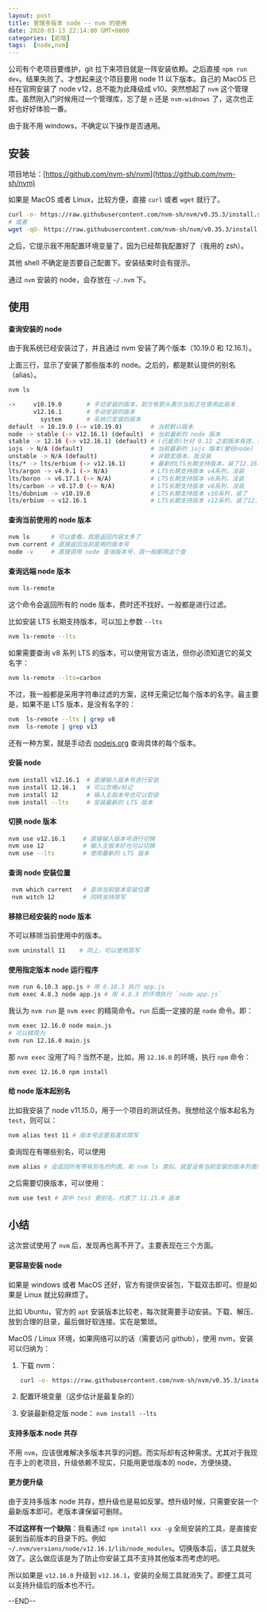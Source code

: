 ```yaml
---
layout: post
title: 管理多版本 node -- nvm 的使用
date: 2020-03-13 22:14:00 GMT+0800
categories: [前端]
tags:  [node,nvm]
---
```


公司有个老项目要维护，git 拉下来项目就是一阵安装依赖。之后直接 `npm run dev`。结果失败了。才想起来这个项目要用 node 11 以下版本。自己的 MacOS 已经在官网安装了 node v12，总不能为此降级成 v10。突然想起了 `nvm` 这个管理库。虽然刚入门时候用过一个管理库，忘了是 `n` 还是 `nvm-widnows` 了，这次也正好也好好体验一番。

由于我不用 windows，不确定以下操作是否通用。

<!-- more -->

## 安装

项目地址：[https://github.com/nvm-sh/nvm](https://github.com/nvm-sh/nvm)

如果是 MacOS 或者 Linux，比较方便，直接 `curl` 或者 `wget` 就行了。

```bash
curl -o- https://raw.githubusercontent.com/nvm-sh/nvm/v0.35.3/install.sh | bash
# 或者
wget -qO- https://raw.githubusercontent.com/nvm-sh/nvm/v0.35.3/install.sh | bash
```

之后，它提示我不用配置环境变量了，因为已经帮我配置好了（我用的 zsh）。

其他 shell 不确定是否要自己配置下。安装结束时会有提示。

通过 `nvm` 安装的 node，会存放在 `~/.nvm` 下。

## 使用

#### 查询安装的 node

由于我系统已经安装过了，并且通过 nvm 安装了两个版本（10.19.0 和 12.16.1）。

上面三行，显示了安装了那些版本的 node。之后的，都是默认提供的别名（alias）。

```bash
nvm ls

->     v10.19.0       # 手动安装的版本，前方有箭头表示当前正在使用此版本
       v12.16.1       # 手动安装的版本
         system       # 系统已安装的版本
default -> 10.19.0 (-> v10.19.0)        # 当前默认版本
node -> stable (-> v12.16.1) (default)  # 当前最新的 node 版本
stable -> 12.16 (-> v12.16.1) (default) # (已废弃)针对 0.12 之前版本有效，现在和 node 内容完全一致
iojs -> N/A (default)                   # 当前最新的 iojs 版本(曾经node)
unstable -> N/A (default)               # 非稳定版本，我没装
lts/* -> lts/erbium (-> v12.16.1)       # 最新的LTS长期支持版本，装了12.16.1
lts/argon -> v4.9.1 (-> N/A)            # LTS长期支持版本 v4系列，没装
lts/boron -> v6.17.1 (-> N/A)           # LTS长期支持版本 v6系列，没装
lts/carbon -> v8.17.0 (-> N/A)          # LTS长期支持版本 v8系列，没装
lts/dubnium -> v10.19.0                 # LTS长期支持版本 v10系列，装了
lts/erbium -> v12.16.1                  # LTS长期支持版本 v12系列，装了12.16.1
```

#### 查询当前使用的 node 版本

```bash
nvm ls      # 可以查看，就是返回内容太多了
nvm current # 直接返回当前是用的版本号
node -v     # 直接调用 node 查询版本号，我一般都用这个查
```

#### 查询远端 node 版本

```bash
nvm ls-remote
```

这个命令会返回所有的 node 版本，费时还不找好。一般都是进行过滤。

比如安装 LTS 长期支持版本，可以加上参数 `--lts`

```bash
nvm ls-remote --lts
```

如果需要查询 v8 系列 LTS 的版本，可以使用官方语法，但你必须知道它的英文名字：

```bash
nvm ls-remote --lts=carbon
```

不过，我一般都是采用字符串过滤的方案，这样无需记忆每个版本的名字。最主要是，如果不是 LTS 版本，是没有名字的：

```bash
nvm  ls-remote --lts | grep v8
nvm  ls-remote | grep v13
```

还有一种方案，就是手动去 [nodejs.org](https://nodejs.org/en/download/releases/) 查询具体的每个版本。

#### 安装 node

```bash
nvm install v12.16.1  # 直接输入版本号进行安装
nvm install 12.16.1   # 可以忽略v标记
nvm install 12        # 输入主版本号也可以安装
nvm install --lts     # 安装最新的 LTS 版本
```

#### 切换 node 版本

```bash
nvm use v12.16.1     # 直接输入版本号进行切换
nvm use 12           # 输入主版本好也可以切换
nvm use --lts        # 使用最新的 LTS 版本
```

#### 查询 node 安装位置

```bash
 nvm which current   # 查询当前版本安装位置
 nvm witch 12        # 同样支持简写
```

#### 移除已经安装的 node 版本

不可以移除当前使用中的版本。

```bash
nvm uninstall 11    # 同上，可以使用简写
```

#### 使用指定版本 node 运行程序

```bash
nvm run 6.10.3 app.js # 用 6.10.3 执行 app.js
nvm exec 4.8.3 node app.js # 用 4.8.3 的环境执行 `node app.js`
```

我认为 `nvm run` 是 `nvm exec` 的精简命令。`run` 后面一定接的是 `node` 命令。即：

```bash
nvm exec 12.16.0 node main.js
# 可以精简为
nvm run 12.16.0 main.js
```

那 `nvm exec` 没用了吗？当然不是，比如，用 `12.16.0` 的环境，执行 `npm` 命令：

```bash
nvm exec 12.16.0 npm install
```

#### 给 node 版本起别名

比如我安装了 node v11.15.0，用于一个项目的测试任务。我想给这个版本起名为 `test`，则可以：

```bash
nvm alias test 11 # 版本号这里我喜欢简写
```

查询现在有哪些别名，可以使用

```bash
nvm alias # 会返回所有带有别名的列表。和 nvm ls 类似，就是没有当前安装的版本列表而已。
```

之后需要切换版本，可以使用：

```bash
nvm use test # 其中 test 是别名，代表了 11.15.0 版本
```

## 小结

这次尝试使用了 `nvm` 后，发现再也离不开了。主要表现在三个方面。

#### 更容易安装 node

如果是 windows 或者 MacOS 还好，官方有提供安装包，下载双击即可。但是如果是 Linux 就比较麻烦了。

比如 Ubuntu，官方的 `apt` 安装版本比较老，每次就需要手动安装。下载、解压、放到合理的目录，最后做好软连接。实在是繁琐。

MacOS / Linux 环境，如果网络可以的话（需要访问 github），使用 nvm，安装可以归纳为：

1. 下载 nvm： 

    ```bash
    curl -o- https://raw.githubusercontent.com/nvm-sh/nvm/v0.35.3/install.sh | bash
    ```

3. 配置环境变量（这步估计是最复杂的）
4. 安装最新稳定版 node： `nvm install --lts`

#### 支持多版本 node 共存

不用 `nvm`，应该很难解决多版本共享的问题。而实际却有这种需求。尤其对于我现在手上的老项目，升级依赖不现实，只能用更低版本的 node，方便快捷。

#### 更方便升级

由于支持多版本 node 共存，想升级也是易如反掌。想升级时候，只需要安装一个最新版本即可。老版本课保留可删除。

**不过这样有一个缺陷**：我看通过 `npm install xxx -g` 全局安装的工具，是直接安装到当前版本的目录下的。例如 `~/.nvm/versions/node/v12.16.1/lib/node_modules`。切换版本后，该工具就失效了。这么做应该是为了防止你安装工具不支持其他版本而考虑的吧。

所以如果是 `v12.16.0` 升级到 `v12.16.1`，安装的全局工具就消失了。即便工具可以支持升级后的版本也不行。

--END--